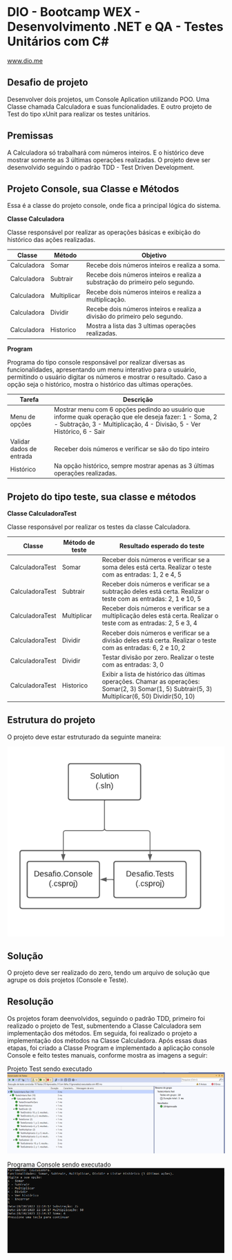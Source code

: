 # DIO - Bootcamp WEX - Desenvolvimento .NET e QA  - Testes Unitários com C#
www.dio.me

## Desafio de projeto
Desenvolver dois projetos, um Console Aplication utilizando POO. Uma Classe chamada Calculadora e suas funcionalidades. E outro projeto de Test do tipo xUnit para realizar os testes unitários.

## Premissas
A Calculadora só trabalhará com números inteiros. E o histórico deve mostrar somente as 3 últimas operações realizadas.
O projeto deve ser desenvolvido seguindo o padrão TDD - Test Driven Development.

## Projeto Console, sua Classe e Métodos

Essa é a classe do projeto console, onde fica a principal lógica do sistema.

**Classe Calculadora**

Classe responsável por realizar as operações básicas e exibição do histórico das ações realizadas.

| Classe          | Método                       | Objetivo                                                                                                                |
|---------------- |------------------------------|-------------------------------------------------------------------------------------------------------------------------|
| Calculadora | Somar      | Recebe dois números inteiros  e realiza a soma.                         |
| Calculadora | Subtrair | Recebe dois números inteiros  e realiza a substração do primeiro pelo segundo.               |
| Calculadora | Multiplicar      | Recebe dois números inteiros  e realiza a multiplicação. |
| Calculadora | Dividir     | Recebe dois números inteiros  e realiza a divisão do primeiro pelo segundo.                                                |
| Calculadora | Historico     | Mostra a lista das 3 ultimas operações realizadas.                                                |

**Program**

Programa do tipo console responsável por realizar diversas as funcionalidades, apresentando um menu interativo para o usuário, permitindo o usuário digitar os números e mostrar o resultado. Caso a opção seja o histórico, mostra o histórico das ultimas operações.

| Tarefa           | Descrição                                                 
|------------------|------------------------------|
| Menu de opções | Mostrar menu com 6 opções pedindo ao usuário que informe quak operação que ele deseja fazer: 1 - Soma, 2 - Subtração, 3 - Multiplicação, 4 - Divisão, 5 - Ver Histórico, 6 -  Sair                                                                            |
| Validar dados de entrada | Receber dois números e verificar se são do tipo inteiro              | 
| Histórico | Na opção histórico, sempre mostrar apenas as 3 últimas operações realizadas.              

## Projeto do tipo teste, sua classe e métodos

**Classe CalculadoraTest**

Classe responsável por realizar os testes da classe Calculadora.

| Classe               | Método de teste                               | Resultado esperado do teste
|----------------------|-----------------------------------------------|--------------------------------------------------------------------------------------------------------------------------------------------|
| CalculadoraTest | Somar         | Receber dois números e verificar se a soma deles está certa. Realizar o teste com as entradas: 1, 2 e 4, 5   |
| CalculadoraTest | Subtrair                     | Receber dois números e verificar se a subtração deles está certa. Realizar o teste com as entradas: 2, 1 e 10, 5                      |
| CalculadoraTest | Multiplicar                 | Receber dois números e verificar se a multiplicação deles está certa. Realizar o teste com as entradas: 2, 5 e 3, 4                       |
| CalculadoraTest | Dividir         | Receber dois números e verificar se a divisão deles está certa. Realizar o teste com as entradas: 6, 2 e 10, 2                        |
| CalculadoraTest | Dividir           | Testar divisão por zero. Realizar o teste com as entradas: 3, 0                    |
| CalculadoraTest | Historico | Exibir a lista de histórico das últimas operações. Chamar as operações: Somar(2, 3) Somar(1, 5) Subtrair(5, 3) Multiplicar(6, 50) Dividir(50, 10)                 |


## Estrutura do projeto

O projeto  deve estar estruturado da seguinte maneira:

<picture>  
  <img alt="Estrutura" src="EstruturaProjeto.png" >
</picture>


## Solução
O projeto deve ser realizado do zero, tendo um arquivo de solução que agrupe os dois projetos (Console e Teste).

## Resolução
Os projetos foram deenvolvidos, seguindo o padrão TDD, primeiro foi realizado o projeto de Test, submentendo a Classe Calculadora sem implementação dos métodos. Em seguida, foi realizado o projeto a implementação dos métodos na Classe Calculadora. Após essas duas etapas, foi criado a Classe Program e implementado a aplicação console Console e feito testes manuais, conforme mostra as imagens a seguir:

Projeto Test sendo executado
<picture>  
  <img alt="Projeto Teste sendo executado" src="ExecucaoTestes.png" >
</picture>

Programa Console sendo executado
<picture>  
  <img alt="Projeto Teste sendo executado" src="ExecucaoConsole.png" >
</picture>
